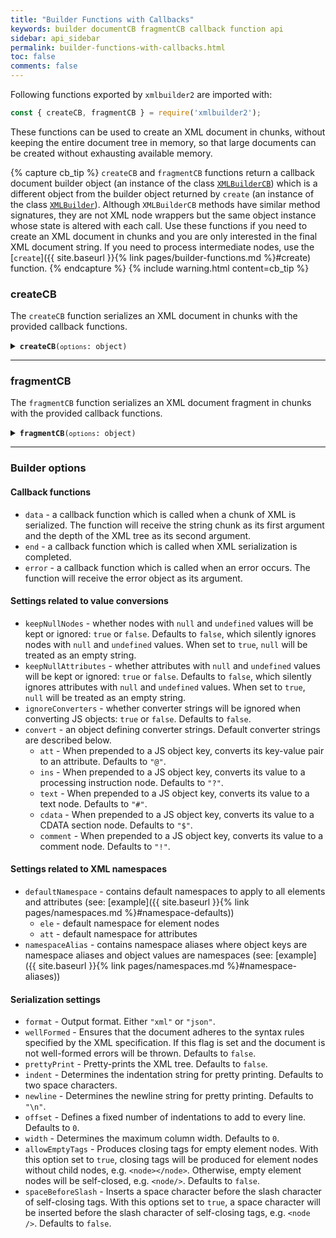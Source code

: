 ```yaml
---
title: "Builder Functions with Callbacks"
keywords: builder documentCB fragmentCB callback function api
sidebar: api_sidebar
permalink: builder-functions-with-callbacks.html
toc: false
comments: false
---
```


Following functions exported by `xmlbuilder2` are imported with:
```js
const { createCB, fragmentCB } = require('xmlbuilder2');
```
These functions can be used to create an XML document in chunks, without keeping the 
entire document tree in memory, so that large documents can be created without exhausting
available memory.

{% capture cb_tip %}
  `createCB` and `fragmentCB` functions return a callback document builder object (an instance of the class [`XMLBuilderCB`](https://github.com/oozcitak/xmlbuilder2/blob/master/src/callback/XMLBuilderCBImpl.ts)) which is a different object from the builder object returned by `create` (an instance of the class [`XMLBuilder`](https://github.com/oozcitak/xmlbuilder2/blob/master/src/builder/XMLBuilderImpl.ts)). Although `XMLBuilderCB` methods have similar method signatures, they are not XML node wrappers but the same  object instance whose state is altered with each call. Use these functions if you need to create an XML document in chunks and you are only interested in the final XML document string. If you need to process intermediate nodes, use the [`create`]({{ site.baseurl }}{% link pages/builder-functions.md %}#create) function.
{% endcapture %}
{% include warning.html content=cb_tip %}

### createCB

The `createCB` function serializes an XML document in chunks with the provided callback functions.

<details markdown="1">
<summary><code><strong>createCB</strong>(<code>options</code>: object)</code></summary>
<br/>

* `options` - builder options and callback functions

```js
const { createCB } = require('xmlbuilder2');
const { promises } = require('fs)';

const filename = 'path/to/output/file';
const outFile = await promises.open(filename, 'w');

const xmlBuilder = createCB({ 
  data: async (chunk) => await outFile.write(chunk),
  end: async () => await outFile.close(),
  prettyPrint: true
});

xmlBuilder.ele("root")
  .ele("foo").up()
  .ele("bar").att("fizz", "buzz").up()
  .end();
```
```xml
<root>
  <foo/>
  <bar fizz="buzz"/>
</root>
```

</details>

___

### fragmentCB

The `fragmentCB` function serializes an XML document fragment in chunks with the provided callback functions.

<details markdown="1">
<summary><code><strong>fragmentCB</strong>(<code>options</code>: object)</code></summary>
<br/>

* `options` - builder options and callback functions

```js
const { fragmentCB } = require('xmlbuilder2');
const { promises } = require('fs)';

const filename = 'path/to/output/file';
const outFile = await promises.open(filename, 'w');

const xmlBuilder = fragmentCB({ 
  data: async (chunk) => await outFile.write(chunk),
  end: async () => await outFile.close(),
  prettyPrint: true
});

xmlBuilder.ele("foo").up()
  .ele("foo").att("fizz", "buzz").up()
  .ele("foo").up()
  .end();
```
```xml
<foo/>
<foo fizz="buzz"/>
<foo/>
```

</details>

___

### Builder options

#### Callback functions

* `data` - a callback function which is called when a chunk of XML is
serialized. The function will receive the string chunk as its first
argument and the depth of the XML tree as its second argument.
* `end` - a callback function which is called when XML serialization is completed.
* `error` - a callback function which is called when an error occurs.
The function will receive the error object as its argument.

#### Settings related to value conversions

* `keepNullNodes` - whether nodes with `null` and `undefined` values will be kept or ignored: `true` or `false`. Defaults to `false`, which silently ignores nodes with `null` and `undefined` values. When set to `true`, `null` will be treated as an empty string.
* `keepNullAttributes` - whether attributes with `null` and `undefined` values will be kept or ignored: `true` or `false`. Defaults to `false`, which silently ignores attributes with `null` and `undefined` values. When set to `true`, `null` will be treated as an empty string.
* `ignoreConverters` - whether converter strings will be ignored when converting JS objects: `true` or `false`. Defaults to `false`.
* `convert` - an object defining converter strings. Default converter strings are described below.
  * `att` -  When prepended to a JS object key, converts its key-value pair to an attribute. Defaults to `"@"`.
  * `ins` - When prepended to a JS object key, converts its value to a processing instruction node. Defaults to `"?"`.
  * `text` - When prepended to a JS object key, converts its value to a text node. Defaults to `"#"`.
  * `cdata` - When prepended to a JS object key, converts its value to a CDATA section node. Defaults to `"$"`.
  * `comment` - When prepended to a JS object key, converts its value to a comment node. Defaults to `"!"`.

#### Settings related to XML namespaces

* `defaultNamespace` - contains default namespaces to apply to all elements and attributes (see: [example]({{ site.baseurl }}{% link pages/namespaces.md %}#namespace-defaults))
  * `ele` - default namespace for element nodes
  * `att` - default namespace for attributes
* `namespaceAlias` - contains namespace aliases where object keys are namespace aliases and object values are namespaces (see: [example]({{ site.baseurl }}{% link pages/namespaces.md %}#namespace-aliases))

#### Serialization settings

* `format` - Output format. Either `"xml"` or `"json"`.
* `wellFormed` - Ensures that the document adheres to the syntax rules specified by the XML specification. If this flag is set and the document is not well-formed errors will be thrown. Defaults to `false`.
* `prettyPrint` - Pretty-prints the XML tree. Defaults to `false`.
* `indent` - Determines the indentation string for pretty printing. Defaults to two space characters.
* `newline` - Determines the newline string for pretty printing. Defaults to `"\n"`.
* `offset` - Defines a fixed number of indentations to add to every line. Defaults to `0`.
* `width` - Determines the maximum column width. Defaults to `0`.
* `allowEmptyTags` - Produces closing tags for empty element nodes. With this option set to `true`, closing tags will be produced for element nodes without child nodes, e.g. `<node></node>`. Otherwise, empty element nodes will be self-closed, e.g. `<node/>`. Defaults to `false`.
* `spaceBeforeSlash` - Inserts a space character before the slash character of self-closing tags. With this options set to `true`, a space character will be inserted before the slash character of self-closing tags, e.g. `<node />`. Defaults to `false`.

